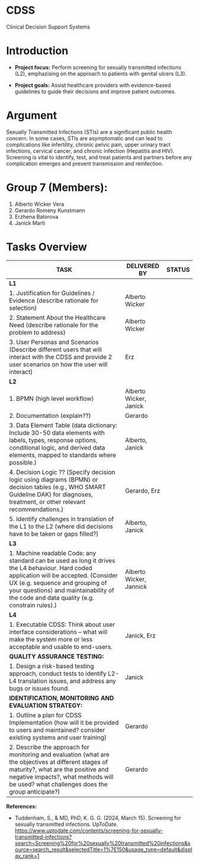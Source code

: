 # CDSS
Clinical Decision Support Systems

# Introduction
- **Project focus:** Perform screening for sexually transmitted infections (L2), emphazising on the approach to patients with genital ulcers (L3).

- **Project goals:** Assist healthcare providers with evidence-based guidelines to guide their decisions and improve patient outcomes.

# Argument
Sexually Transmitted Infections (STIs) are a significant public health concern. In some cases, STIs are asymptomatic and can lead to complications like infertility, chronic pelvic pain, upper urinary tract infections, cervical cancer, and chronic infection (Hepatitis and HIV). Screening is vital to identify, test, and treat patients and partners before any complication emerges and prevent transmission and reinfection.

# Group 7 (Members):
1. Alberto Wicker Vera
2. Gerardo Romeny Kunstmann
3. Erzhena Batorova
4. Janick Marti

# Tasks Overview

| **TASK** | **DELIVERED BY** | **STATUS** |
|----------|------------------|------------|
| **L1** | | |
| 1. Justification for Guidelines / Evidence (describe rationale for selection) | Alberto Wicker | |
| 2. Statement About the Healthcare Need (describe rationale for the problem to address) | Alberto Wicker | |
| 3. User Personas and Scenarios (Describe different users that will interact with the CDSS and provide 2 user scenarios on how the user will interact) | Erz | |
| **L2** | | |
| 1. BPMN (high level workflow) | Alberto Wicker, Janick | |
| 2. Documentation (explain??) | Gerardo | |
| 3. Data Element Table (data dictionary: Include 30-50 data elements with labels, types, response options, conditional logic, and derived data elements, mapped to standards where possible.) | Alberto, Janick| |
| 4. Decision Logic ?? (Specify decision logic using diagrams (BPMN) or decision tables (e.g., WHO SMART Guideline DAK) for diagnoses, treatment, or other relevant recommendations.) | Gerardo, Erz| |
| 5. Identify challenges in translation of the L1 to the L2 (where did decisions have to be taken or gaps filled?) | Alberto, Janick | |
| **L3** | | |
| 1. Machine readable Code: any standard can be used as long it drives the L4 behaviour. Hard coded application will be accepted. (Consider UX (e.g. sequence and grouping of your questions) and maintainability of the code and data quality (e.g. constrain rules).) | Alberto Wicker, Jannick | |
| **L4** | | |
| 1. Executable CDSS: Think about user interface considerations – what will make the system more or less acceptable and usable to end-users. | Janick, Erz | |
| **QUALITY ASSURANCE TESTING:** | | |
| 1. Design a risk-based testing approach, conduct tests to identify L2-L4 translation issues, and address any bugs or issues found. | Janick | |
| **IDENTIFICATION, MONITORING AND EVALUATION STRATEGY:** | | |
| 1. Outline a plan for CDSS Implementation (how will it be provided to users and maintained? consider existing systems and user training) | Gerardo | |
| 2. Describe the approach for monitoring and evaluation (what are the objectives at different stages of maturity?, what are the positive and negative impacts?, what methods will be used? what challenges does the group anticipate?) | Gerardo | |


**References:**
- Tuddenham, S., & MD, PhD, K. G. G. (2024, March 15). Screening for sexually transmitted infections. UpToDate. https://www.uptodate.com/contents/screening-for-sexually-transmitted-infections?search=Screening%20for%20sexually%20transmitted%20infections&source=search_result&selectedTitle=1%7E150&usage_type=default&display_rank=1 

